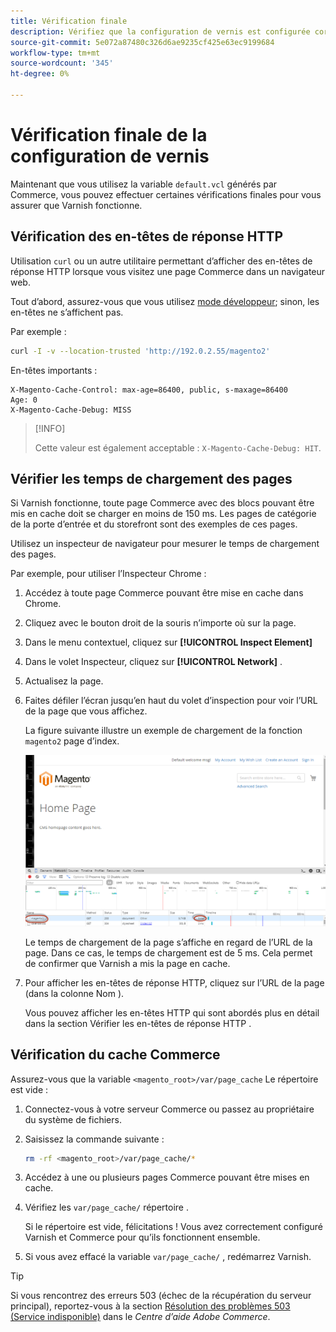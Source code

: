 ```yaml
---
title: Vérification finale
description: Vérifiez que la configuration de vernis est configurée correctement pour fonctionner avec l’application Adobe Commerce.
source-git-commit: 5e072a87480c326d6ae9235cf425e63ec9199684
workflow-type: tm+mt
source-wordcount: '345'
ht-degree: 0%

---
```



# Vérification finale de la configuration de vernis

Maintenant que vous utilisez la variable `default.vcl` générés par Commerce, vous pouvez effectuer certaines vérifications finales pour vous assurer que Varnish fonctionne.

## Vérification des en-têtes de réponse HTTP

Utilisation `curl` ou un autre utilitaire permettant d’afficher des en-têtes de réponse HTTP lorsque vous visitez une page Commerce dans un navigateur web.

Tout d’abord, assurez-vous que vous utilisez [mode développeur](../cli/set-mode.md#change-to-developer-mode); sinon, les en-têtes ne s’affichent pas.

Par exemple :

```bash
curl -I -v --location-trusted 'http://192.0.2.55/magento2'
```

En-têtes importants :

```terminal
X-Magento-Cache-Control: max-age=86400, public, s-maxage=86400
Age: 0
X-Magento-Cache-Debug: MISS
```

>[!INFO]
>
>Cette valeur est également acceptable : `X-Magento-Cache-Debug: HIT`.

## Vérifier les temps de chargement des pages

Si Varnish fonctionne, toute page Commerce avec des blocs pouvant être mis en cache doit se charger en moins de 150 ms. Les pages de catégorie de la porte d’entrée et du storefront sont des exemples de ces pages.

Utilisez un inspecteur de navigateur pour mesurer le temps de chargement des pages.

Par exemple, pour utiliser l’Inspecteur Chrome :

1. Accédez à toute page Commerce pouvant être mise en cache dans Chrome.
1. Cliquez avec le bouton droit de la souris n’importe où sur la page.
1. Dans le menu contextuel, cliquez sur **[!UICONTROL Inspect Element]**
1. Dans le volet Inspecteur, cliquez sur **[!UICONTROL Network]** .
1. Actualisez la page.
1. Faites défiler l’écran jusqu’en haut du volet d’inspection pour voir l’URL de la page que vous affichez.

   La figure suivante illustre un exemple de chargement de la fonction `magento2` page d’index.

   ![Cliquez sur la page que vous affichez](../../assets/configuration/varnish-inspector.png)

   Le temps de chargement de la page s’affiche en regard de l’URL de la page. Dans ce cas, le temps de chargement est de 5 ms. Cela permet de confirmer que Varnish a mis la page en cache.

1. Pour afficher les en-têtes de réponse HTTP, cliquez sur l’URL de la page (dans la colonne Nom ).

   Vous pouvez afficher les en-têtes HTTP qui sont abordés plus en détail dans la section Vérifier les en-têtes de réponse HTTP .

## Vérification du cache Commerce

Assurez-vous que la variable `<magento_root>/var/page_cache` Le répertoire est vide :

1. Connectez-vous à votre serveur Commerce ou passez au propriétaire du système de fichiers.
1. Saisissez la commande suivante :

   ```bash
   rm -rf <magento_root>/var/page_cache/*
   ```

1. Accédez à une ou plusieurs pages Commerce pouvant être mises en cache.
1. Vérifiez les `var/page_cache/` répertoire .

   Si le répertoire est vide, félicitations ! Vous avez correctement configuré Varnish et Commerce pour qu’ils fonctionnent ensemble.

1. Si vous avez effacé la variable `var/page_cache/` , redémarrez Varnish.

>[!TIP]
>
>Si vous rencontrez des erreurs 503 (échec de la récupération du serveur principal), reportez-vous à la section [Résolution des problèmes 503 (Service indisponible)](https://support.magento.com/hc/en-us/articles/360034631211) dans le _Centre d’aide Adobe Commerce_.
